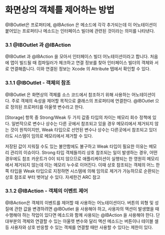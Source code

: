 # 화면상의 객체를 제어하는 방법

@IBOutlet은 프로퍼티에, @IBAction 은 메소드에 각각 추가되는데 이 어노테이션이 붙어있는 프로퍼티나 메소드는 인터페이스 빌더에 관련된 것이라는 의미를 나타낸다. 

### 3.1 @IBOutlet 과 @IBAction 

@IBOutlet 과 @IBAction 을 모아서 인터페이스 빌더 어노테이션이라고 합니다. 처음에 앱이 빌드될 때 컴파일러가 체크하고 연결 정보를 찾아 인터페이스 빌더의 객체와 서로 연결해줍니다. 이와 연결된 정보는 Xcode 의 Attribute 탭에서 확인할 수 있다. 

### 3.1.1 @IBOutlet - 객체의 참조

@IBOutlet 은 화면상의 객체를 소스 코드에서 참조하기 위해 사용하는 어노테이션이다. 주로 객체의 속성을 제어할 목적으로 클래스의 프로퍼티에 연결한다. @IBOutlet 으로 정의된 프로퍼티를 아울렛 변수라고 한다. 
 
[Storage] 항목 중 Strong/Weak 두 가지 값중 타입의 차이는 메모리 회수 정책에 있다. 일번작으로 변수나 상수는 다른 곳에서 참조되고 있을 경우 메모리에서 제거되지 않는 것이 원칙이지만, Weak 타입으로 선언된 변수나 상수는 다른곳에서 참조되고 있더라도 시스템이 임의로 메모리에서 제거할 수 있다. 
 
저장된 값이 지워질 수도 있는 불안함에도 불구하고 Weak 타입이 필요한 이유는 메모리 관리의 이슈이다. Strong 타입 객체들끼리 상호 참조되는 일이 발생하는 경우, 어떤 경우에도 참조 카운트가 0이 되지 않으므로 애플리케이션이 실행되는 한 영원히 메모리에서 제거되지 않는데 이는 메모리 누수로 이어진다. 이때 상호 참조되는 객체의 어느 한쪽 타입을 Weak 타입으로 지정하면 시스템에 의해 임의로 제거가 가능하므로 순환되는 상호 참조로 부터 벗어날 수 있다. 자세한건 ARC 참고
 
### 3.1.2 @IBAction - 객체의 이벤트 제어
 
@IBAction은 객체의 이벤트를 제어할 때 사용하는 어노테이션이다. 버튼의 외형 및 성질에 관한 값을 변경하려면 @IBOutlet 을 사용해야 하고, 사용자의 액션이 발생했을 때 수행해야 하는 작업이 있다면 메소드와 함께 사용되는 @IBAction 을 사용해야 한다. 단 대부분의 객체와 연결할 수 있는 아울렛 변수와 달리 액션 메소드는 버튼이나 테이블 셀 등 사용자와 상호 반응할 수 있는 객체를 연결할 때만 사용할 수 있다는 제한이 있다.
 
